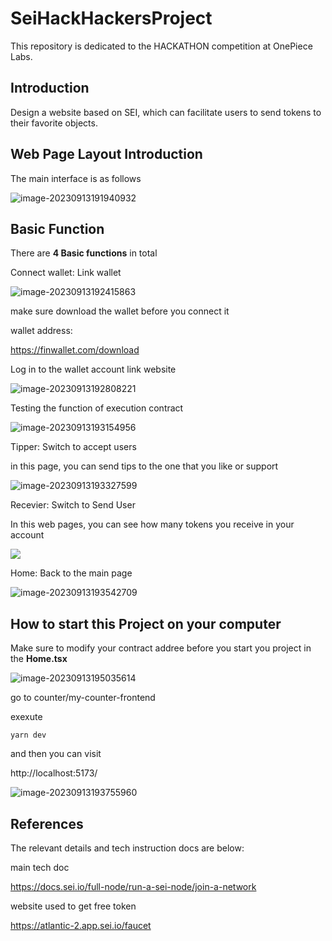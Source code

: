 # SeiHackHackersProject
This repository is dedicated to the HACKATHON competition at OnePiece Labs.

## Introduction

Design a website based on SEI, which can facilitate users to send tokens to their favorite objects.

## Web Page Layout Introduction

The main interface is as follows

![image-20230913191940932](/GitHub/SeiHackHackersProject/README.assets/image-20230913191940932.png)

## Basic Function

There are **4 Basic functions** in total

Connect wallet: Link wallet

![image-20230913192415863](/Users/zhouzhenzhou/Documents/GitHub/SeiHackHackersProject/README.assets/image-20230913192415863.png)



make sure download the wallet before you connect it

wallet address:

https://finwallet.com/download

Log in to the wallet account link website

![image-20230913192808221](/Users/zhouzhenzhou/Documents/GitHub/SeiHackHackersProject/README.assets/image-20230913192808221.png)

Testing the function of execution contract

![image-20230913193154956](/Users/zhouzhenzhou/Documents/GitHub/SeiHackHackersProject/README.assets/image-20230913193154956.png)

Tipper: Switch to accept users

in this page, you can send tips to the one that you like or support

![image-20230913193327599](/Users/zhouzhenzhou/Documents/GitHub/SeiHackHackersProject/README.assets/image-20230913193327599.png)

Recevier: Switch to Send User

In this web pages, you can see how many tokens you receive in your account

![](/Users/zhouzhenzhou/Documents/GitHub/SeiHackHackersProject/README.assets/image-20230913193228967.png)

Home: Back to the main page

![image-20230913193542709](/Users/zhouzhenzhou/Documents/GitHub/SeiHackHackersProject/README.assets/image-20230913193542709.png)



## How to start this Project on your computer

Make sure to modify your contract addree before you start you project in the **Home.tsx** 

![image-20230913195035614](/Users/zhouzhenzhou/Documents/GitHub/SeiHackHackersProject/README.assets/image-20230913195035614.png)

go to counter/my-counter-frontend

exexute 

```yarn dev ```

and then you can visit

http://localhost:5173/

![image-20230913193755960](/Users/zhouzhenzhou/Documents/GitHub/SeiHackHackersProject/README.assets/image-20230913193755960.png)





## References

The relevant details and tech instruction docs are below:

main tech doc

https://docs.sei.io/full-node/run-a-sei-node/join-a-network 

website used to get free token 

https://atlantic-2.app.sei.io/faucet  



